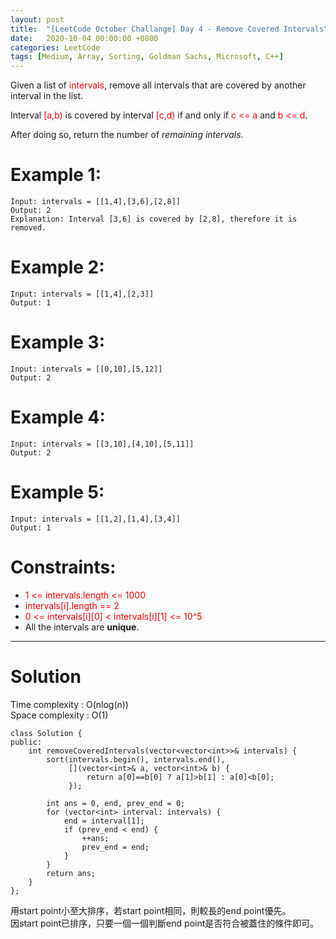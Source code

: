 ```yaml
---
layout: post
title:  "[LeetCode October Challange] Day 4 - Remove Covered Intervals"
date:   2020-10-04 00:00:00 +0800
categories: LeetCode
tags: [Medium, Array, Sorting, Goldman Sachs, Microsoft, C++]
---
```

Given a list of <font color="red">intervals</font>, remove all intervals that are covered by another interval in the list.  

Interval <font color="red">[a,b)</font> is covered by interval <font color="red">[c,d)</font> if and only if <font color="red">c <= a</font> and <font color="red">b <= d</font>.

After doing so, return the number of *remaining intervals*.  

# Example 1:  
	Input: intervals = [[1,4],[3,6],[2,8]]
	Output: 2
	Explanation: Interval [3,6] is covered by [2,8], therefore it is removed.

# Example 2: 
	Input: intervals = [[1,4],[2,3]]
	Output: 1

# Example 3:  
	Input: intervals = [[0,10],[5,12]]
	Output: 2

# Example 4:  
	Input: intervals = [[3,10],[4,10],[5,11]]
	Output: 2

# Example 5:  
	Input: intervals = [[1,2],[1,4],[3,4]]
	Output: 1

# Constraints:  
- <font color="red">1 <= intervals.length <= 1000</font>
- <font color="red">intervals[i].length == 2</font>
- <font color="red">0 <= intervals[i][0] < intervals[i][1] <= 10^5</font>
- All the intervals are **unique**.

______________________  

# Solution

Time complexity : O(nlog(n))  
Space complexity : O(1)  

	class Solution {
	public:
	    int removeCoveredIntervals(vector<vector<int>>& intervals) {
	        sort(intervals.begin(), intervals.end(),
	             [](vector<int>& a, vector<int>& b) {
	                 return a[0]==b[0] ? a[1]>b[1] : a[0]<b[0];
	             });
	        
	        int ans = 0, end, prev_end = 0;
	        for (vector<int> interval: intervals) {
	            end = interval[1];
	            if (prev_end < end) {
	                ++ans;
	                prev_end = end;
	            }
	        }
	        return ans;
	    }
	};

用start point小至大排序，若start point相同，則較長的end point優先。  
因start point已排序，只要一個一個判斷end point是否符合被蓋住的條件即可。